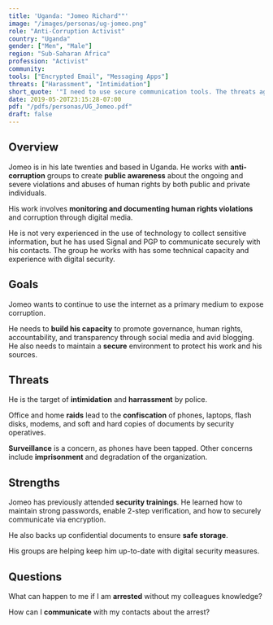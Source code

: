 ```yaml
---
title: 'Uganda: "Jomeo Richard""'
image: "/images/personas/ug-jomeo.png"
role: "Anti-Corruption Activist"
country: "Uganda"
gender: ["Men", "Male"]
region: "Sub-Saharan Africa"
profession: "Activist"
community:
tools: ["Encrypted Email", "Messaging Apps"]
threats: ["Harassment", "Intimidation"]
short_quote: '"I need to use secure communication tools. The threats against my work are politically motivated. It is high time I develop a security strategy."'
date: 2019-05-20T23:15:28-07:00
pdf: "/pdfs/personas/UG_Jomeo.pdf"
draft: false
---
```


## Overview

Jomeo is in his late twenties and based in Uganda. He works with **anti-corruption** groups to create **public awareness** about the ongoing and severe violations and abuses of human rights by both public and private individuals.

His work involves **monitoring and documenting human rights violations** and corruption through digital media.

He is not very experienced in the use of technology to collect sensitive information, but he has used Signal and PGP to communicate securely with his contacts. The group he works with has some technical capacity and experience with digital security.


## Goals

Jomeo wants to continue to use the internet as a primary medium to expose corruption.

He needs to **build his capacity** to promote governance, human rights, accountability, and transparency through social media and avid blogging. He also needs to maintain a **secure** environment to protect his work and his sources.


## Threats

He is the target of **intimidation** and **harrassment** by police.

Office and home **raids** lead to the **confiscation** of phones, laptops, flash disks, modems, and soft and hard copies of documents by security operatives.

**Surveillance** is a concern, as phones have been tapped. Other concerns include **imprisonment** and degradation of the organization.


## Strengths

Jomeo has previously attended **security trainings**. He learned how to maintain strong passwords, enable 2-step verification, and how to securely communicate via encryption.

He also backs up confidential documents to ensure **safe storage**.

His groups are helping keep him up-to-date with digital security measures.


## Questions

What can happen to me if I am **arrested** without my colleagues knowledge?

How can I **communicate** with my contacts about the arrest?
